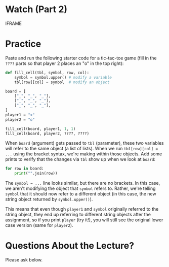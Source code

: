# Watch (Part 2)

IFRAME

# Practice

Paste and run the following starter code for a tic-tac-toe game (fill
in the `????` parts so that player 2 places an "o" in the top right):

```python
def fill_cell(tbl, symbol, row, col):
    symbol = symbol.upper() # modify a variable
    tbl[row][col] = symbol  # modify an object

board = [
    ["_", "_", "_"],
    ["_", "_", "_"],
    ["_", "_", "_"],
]
player1 = "x"
player2 = "o"

fill_cell(board, player1, 1, 1)
fill_cell(board, player2, ????, ????)
```

When `board` (argument) gets passed to `tbl` (parameter), these two
variables will refer to the same object (a list of lists).  When we
run `tbl[row][col] = ...` using the bracket syntax, we're making
within those objects.  Add some prints to verify that the changes via
`tbl` show up when we look at `board`:

```python
for row in board:
    print("".join(row))
```

The `symbol = ...` line looks similar, but there are no brackets.  In
this case, we aren't modifying the object that `symbol` refers to.
Rather, we're telling `symbol` that it should now refer to a different
object (in this case, the new string object returned by
`symbol.upper()`).

This means that even though `player1` and `symbol` originally referred
to the string object, they end up referring to different string
objects after the assignment, so if you print `player` (try it!), you
will still see the original lower case version (same for `player2`).

# Questions About the Lecture?

Please ask below.
